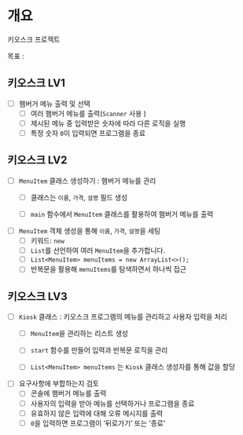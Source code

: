 # 개요 
키오스크 프로젝트

목표 :

## 키오스크 LV1
- [ ] 햄버거 메뉴 출력 및 선택
  - [ ] 여러 햄버거 메뉴를 출력(`Scanner` 사용 )
  - [ ] 제시된 메뉴 중 입력받은 숫자에 따라 다른 로직을 실행
  - [ ] 특정 숫자 `0`이 입력되면 프로그램을 종료

## 키오스크 LV2
- [ ] `MenuItem` 클래스 생성하기 : 햄버거 메뉴를 관리
  - [ ] 클래스는 `이름`, `가격`, `설명` 필드 생성
  - [ ] `main` 함수에서 `MenuItem` 클래스를 활용하여 햄버거 메뉴를 출력

  
- [ ] `MenuItem` 객체 생성을 통해 `이름`, `가격`, `설명`을 세팅
  - [ ] 키워드: `new`
  - [ ] `List`를 선언하여 여러 `MenuItem`을 추가합니다.
  - [ ] `List<MenuItem> menuItems = new ArrayList<>();`
  - [ ] 반복문을 활용해 `menuItems`를 탐색하면서 하나씩 접근

## 키오스크 LV3
- [ ] `Kiosk` 클래스 : 키오스크 프로그램의 메뉴를 관리하고 사용자 입력을 처리
  - [ ]  `MenuItem`을 관리하는 리스트 생성
  - [ ]  `start` 함수를 만들어 입력과 반복문 로직을 관리
  - [ ]  `List<MenuItem> menuItems` 는 `Kiosk` 클래스 생성자를 통해 값을 할당
  

- [ ] 요구사항에 부합하는지 검토
  - [ ]  콘솔에 햄버거 메뉴를 출력
  - [ ]  사용자의 입력을 받아 메뉴를 선택하거나 프로그램을 종료
  - [ ]  유효하지 않은 입력에 대해 오류 메시지를 출력
  - [ ]  `0`을 입력하면 프로그램이 ‘뒤로가기’ 또는 ‘종료’